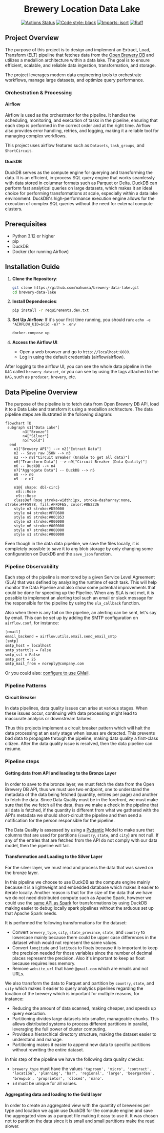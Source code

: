 <h1 align="center">Brewery Location Data Lake</h1>
<p align="center">
<a href="https://github.com/nahumsa/brewery-data-lake/actions"><img alt="Actions Status" src="https://github.com/nahumsa/brewery-data-lake/actions/workflows/ci.yaml/badge.svg"></a>
<a href="https://github.com/psf/black"><img alt="Code style: black" src="https://img.shields.io/badge/code%20style-black-000000.svg"></a>
<a href="https://pycqa.github.io/isort/"><img alt="Imports: isort" src="https://img.shields.io/badge/%20imports-isort-%231674b1?style=flat&labelColor=ef8336"></a>
<a href="https://github.com/astral-sh/ruff"><img alt="Ruff" src="https://img.shields.io/endpoint?url=https://raw.githubusercontent.com/astral-sh/ruff/main/assets/badge/v2.json"></a>
</p>

## Project Overview

The purpose of this project is to design and implement an
Extract, Load, Transform (ELT) pipeline that fetches data
from the [Open Brewery DB](<https://api.openbrewerydb.org/>)
and utilizes a medallion architecture within a data lake.
The goal is to ensure efficient, scalable, and reliable data ingestion,
transformation, and storage.

The project leverages modern data engineering tools to orchestrate
workflows, manage large datasets, and optimize query performance.

### Orchestration & Processing

#### Airflow

Airflow is used as the orchestrator for the pipeline. It handles the
scheduling, monitoring, and execution of tasks in the pipeline,
ensuring that each step is performed in the correct order and
at the right time. Airflow also provides error handling, retries,
and logging, making it a reliable tool for managing complex workflows.

This project uses airflow features such as `Datasets`, `task_groups`, and
`ShortCircuit`.

#### DuckDB

DuckDB serves as the compute engine for querying and transforming the data.
It is an efficient, in-process SQL query engine that works seamlessly with
data stored in columnar formats such as Parquet or Delta. DuckDB can perform
fast analytical queries on large datasets, which makes it an ideal choice
for performing transformations at scale, especially within a data lake
environment. DuckDB's high-performance execution engine allows for the
execution of complex SQL queries without the need for external compute clusters.

## Prerequisites

- Python 3.12 or higher
- pip
- DuckDB
- Docker (for running Airflow)

## Installation Guide

1. **Clone the Repository**:

   ```bash
   git clone https://github.com/nahumsa/brewery-data-lake.git
   cd brewery-data-lake
   ```

2. **Install Dependencies**:

   ```bash
   pip install -r requirements.dev.txt
   ```

3. **Set Up Airflow**:
 If it's your first time running, you should run:
`echo -e "AIRFLOW_UID=$(id -u)" > .env`

   ```bash
   docker-compose up
   ```

3. **Access the Airflow UI**:
   - Open a web browser and go to `http://localhost:8080`.
   - Log in using the default credentials (airflow/airflow).

After logging to the airflow UI, you can see the whole data pipeline in the `DAG` called `brewery_dataset`,
or you can see by using the tags attached to the `DAG`, such as `producer`, `brewery`, etc.

## Data Pipeline Overview

The purpose of the pipeline is to fetch data from Open Brewery DB API,
load it to a Data Lake and transform it using a medallion architecture.
The data pipeline steps are illustrated in the following diagram:

```mermaid
flowchart TD
 subgraph s1["Data Lake"]
        n3["Bronze"]
        n4["Silver"]
        n5["Gold"]
  end
    n1["Brewery API"] --> n2["Extract Data"]
    n2 -- Save raw JSON --> n3
    n2 --> n8["Circuit Breaker (Unable to get all data)"]
    n6["Transform Data"] --> n9["Circuit Breaker (Data Quality)"]
    n6 -- DuckDB --> n4
    n7["Aggregate Data"] -- DuckDB --> n5
    n8 --> n6
    n9 --> n7

    n1@{ shape: dbl-circ}
     n8:::Rose
     n9:::Rose
    classDef Rose stroke-width:1px, stroke-dasharray:none, stroke:#FF5978, fill:#FFDFE5, color:#8E2236
    style n3 stroke:#D50000
    style n4 stroke:#FFD600
    style n5 stroke:#00C853
    style n2 stroke:#000000
    style n6 stroke:#000000
    style n7 stroke:#000000
    style s1 stroke:#000000
```

Even though in the data data pipeline, we save the files
locally, it is completely possible to save it to any
blob storage by only changing some configuration on
DuckDB and the `save_json` function.

### Pipeline Observability

Each step of the pipeline is monitored by a given Service Level Agreement (SLA)
that was defined by analyzing the runtime of each task. This will help monitor
the Data Pipeline and also show some potential improvements that could be done
for speeding up the Pipeline. When any SLA is not met, it is possible to
implement an alerting tool such an email or slack message for the responsible
for the pipeline by using the `sla_callback` function.

Also when there is any fail on the pipeline, an alerting can be sent, let's say
by email. This can be set up by adding the SMTP configuration on `airflow.conf`, for instance:

```bash
[email]
email_backend = airflow.utils.email.send_email_smtp
[smtp]
smtp_host = localhost
smtp_starttls = False
smtp_ssl = False
smtp_port = 25
smtp_mail_from = noreply@company.com
```

Or you could also: [configure to use GMail](<https://helptechcommunity.wordpress.com/2020/04/04/airflow-email-configuration/>).

### Pipeline Patterns

#### Circuit Breaker

In data pipelines, data quality issues can arise at various stages. When these issues
occur, continuing with data processing might lead to inaccurate analysis or
downstream failures.

Thus this projects implement a circuit breaker pattern which will halt the data processing
at an early stage when issues are detected.
This prevents bad data to propagate through the pipeline, making data quality a first-class
citizen. After the data quality issue is resolved, then the data pipeline can resume.

### Pipeline steps

#### Getting data from API and loading to the Bronze Layer

In order to save to the bronze layer, we must fetch the data from the Open
Brewery DB API, thus we must use two endpoint, one to understand the metadata
of the data being fetched (quantity, entries per page) and another to
fetch the data. Since Data Quality must be in the forefront, we must make sure
that the we fetch all the data, thus we make a check in the pipeline that all
data is fetched, if the quantity is different from what we gathered with the
API's metadata we should short-circuit the pipeline and then send a notification
for the person responsible for the pipeline.

The Data Quality is assessed by using a
[Pydantic](https://docs.pydantic.dev/latest/) Model
to make sure that columns that are used for partitions
(`country`, `state`, and `city`) are not null.
If any of the entries that are fetched from the API do not comply
with our data model, then the pipeline will fail.

#### Transformation and Loading to the Silver Layer

For the silver layer, we must read and process the data that was saved on the bronze layer.

In this pipeline we choose to use DuckDB as the compute engine
mainly because it is a lightweight and embedded database which makes it easier to
iterate locally. Another reason is that for the size
of the data that we have we do not need distributed compute such as Apache Spark, however
we could use the [same API as Spark](https://duckdb.org/docs/api/python/spark_api.html)
for transformations by using DuckDB making easier to debug locally spark pipelines without
the arduous set up that Apache Spark needs.

It is performed the following transformations for the dataset:

- Convert `brewery_type`, `city`, `state_province`, `state`, and `country` to lowercase mainly
because there could be upper case differences in the dataset which would not represent the
same values.
- Convert `longitude` and `latitude` to floats because it is important to keep the precision
needed for those variables since the number of decimal places represent the precision. Also
it's important to keep as float because requires less memory.
- Remove `website_url` that have `@gmail.com` which are emails and not URLs.

We also transform the data to Parquet and partition by `country`, `state`, and `city`
which makes it easier to query analytics pipelines regarding the location of the brewery
which is important for multiple reasons, for instance:

- Reducing the amount of data scanned, making cheaper, and speeds up query execution.
- Partitioning divides large datasets into smaller, manageable chunks.
This allows distributed systems to process different partitions in parallel,
leveraging the full power of cluster computing.
- Provides a hierarchical directory structure, making the dataset
easier to understand and manage.
- Partitioning makes it easier to append new data to specific partitions without rewriting
the entire dataset.

In this step of the pipeline we have the following data quality checks:

- `brewery_type` must have the values `'taproom', 'micro', 'contract',
'location', 'planning', 'bar', 'regional', 'large', 'beergarden', 'brewpub',
'proprietor', 'closed', 'nano'`.
- `id` must be unique for all values.

#### Aggregating data and loading to the Gold layer

In order to create an aggregated view with the quantity of breweries per type and
location we again use DuckDB for the compute engine and save the aggregated view
as a parquet file making it easy to use it. It was chosen not to partition
the data since it is small and small partitions make the read slower.
